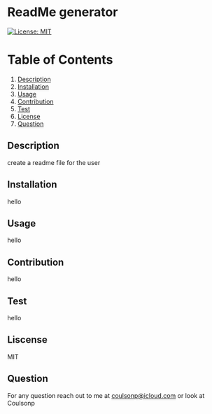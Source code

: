 # ReadMe generator
  [![License: MIT](https://img.shields.io/badge/License-MIT-yellow.svg)](https://opensource.org/licenses/MIT)
  # Table of Contents
1. [Description](#description)
2. [Installation](#installation)
3. [Usage](#usage)
4. [Contribution](#contribution)
5. [Test](#test)
6. [License](#license)
7. [Question](#question)
## Description
create a readme file for the user
## Installation
hello
## Usage
hello
## Contribution
hello
## Test
hello
## Liscense
MIT
## Question
For any question reach out to me at coulsonp@icloud.com
or look at Coulsonp

